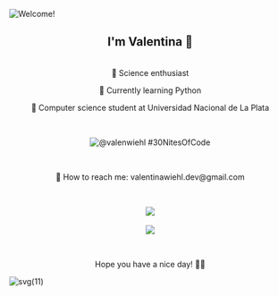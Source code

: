 ![Welcome!](https://github.com/user-attachments/assets/6d03b147-4641-4f4e-920f-b3bd3c22ba89)


<h2 align="center" margin="5px"> I'm Valentina 💜</h2> </br>
<div align="center"
  <p>🔬 Science enthusiast</p>
  <p>🌱 Currently learning Python</p>
  <p>🍄 Computer science student at Universidad Nacional de La Plata</p>
</div></br>

<div align="center">
  
![@valenwiehl #30NitesOfCode](https://www.codedex.io/api/petStatus?user=valenwiehl)
</div></br>

<div align="center">
  <p>📩 How to reach me: valentinawiehl.dev@gmail.com</p></br>
  
  ![](https://github-readme-stats.vercel.app/api/top-langs/?username=wiehl-valentina&theme=nightowl&hide_border=false&include_all_commits=false&count_private=false&layout=compact)<br/><br/>
  ![](https://github-readme-streak-stats.herokuapp.com/?user=wiehl-valentina&theme=nightowl&hide_border=false)
  
</div></br>
<p align="center"> Hope you have a nice day! 🧚‍♀️ </p>

![svg(11)](https://github.com/user-attachments/assets/c7b9ca89-426e-40c9-ae0d-210a4f3c1eaf)



